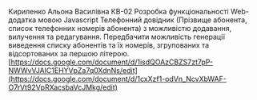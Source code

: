 Кириленко Альона Василівна
КВ-02
Розробка функціональності Web-додатка мовою Javascript
Телефонний довідник (Прізвище абонента, список телефонних номерів абонента) з можливістю додавання, вилучення та редагування. Передбачити можливість генерації виведення списку абонентів та їх номерів, згрупованих та відсортованих за першою літерою. 
[https://docs.google.com/document/d/1isdQOAzCBZS7zt7pP-NWWvVJAIC1EHYVpZa7q0XdnNs/edit](https://docs.google.com/document/d/1cxXzf1-odVn_NcvXbWAF-O7rVt92VpRXacsbaVcJMkg/edit)
